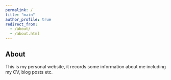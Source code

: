 ```yaml
---
permalink: /
title: "main"
author_profile: true
redirect_from: 
  - /about/
  - /about.html
---
```


About
------
This is my personal website, it records some information about me including my CV, blog posts etc.

